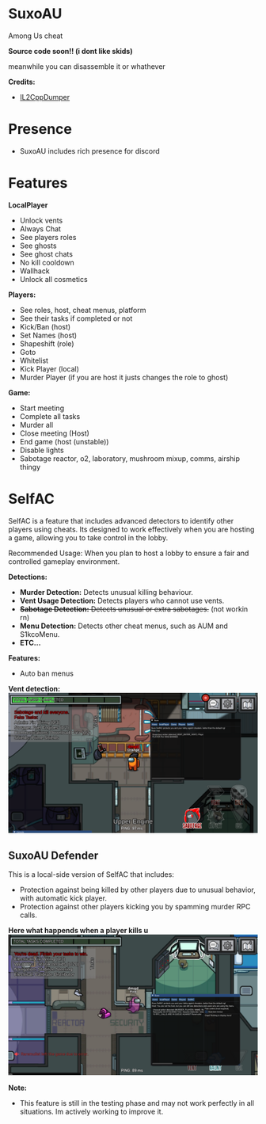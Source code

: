 # SuxoAU
Among Us cheat

**Source code soon!! (i dont like skids)**

meanwhile you can disassemble it or whathever

**Credits:**
- [IL2CppDumper](https://github.com/Perfare/Il2CppDumper)

# Presence
- SuxoAU includes rich presence for discord

# Features

**LocalPlayer**
- Unlock vents
- Always Chat
- See players roles
- See ghosts
- See ghost chats
- No kill cooldown
- Wallhack
- Unlock all cosmetics
  
**Players:**
  - See roles, host, cheat menus, platform
  - See their tasks if completed or not
  - Kick/Ban (host)
  - Set Names (host)
  - Shapeshift (role)
  - Goto
  - Whitelist
  - Kick Player (local)
  - Murder Player (if you are host it justs changes the role to ghost)
    
**Game:**
  - Start meeting
  - Complete all tasks
  - Murder all
  - Close meeting (Host)
  - End game (host (unstable))
  - Disable lights
  - Sabotage reactor, o2, laboratory, mushroom mixup, comms, airship thingy

# SelfAC
SelfAC is a feature that includes advanced detectors to identify other players using cheats. Its designed to work effectively when you are hosting a game, allowing you to take control in the lobby.

Recommended Usage: When you plan to host a lobby to ensure a fair and controlled gameplay environment.

**Detections:**
- **Murder Detection:** Detects unusual killing behaviour.
- **Vent Usage Detection:** Detects players who cannot use vents.
- ~~**Sabotage Detection:** Detects unusual or extra sabotages.~~ (not workin rn)
- **Menu Detection:** Detects other cheat menus, such as AUM and S1kcoMenu.
- **ETC...**

**Features:**
  - Auto ban menus

**Vent detection:**
![UserDetected](images/vent_detection.png)

## SuxoAU Defender

  This is a local-side version of SelfAC that includes:
   - Protection against being killed by other players due to unusual behavior, with automatic kick player.
   - Protection against other players kicking you by spamming murder RPC calls.

  **Here what happends when a player kills u**
  ![PlayerKicked](images/SuxoDefender_KickingAttacker.png)


**Note:** 
- This feature is still in the testing phase and may not work perfectly in all situations. Im actively working to improve it.
